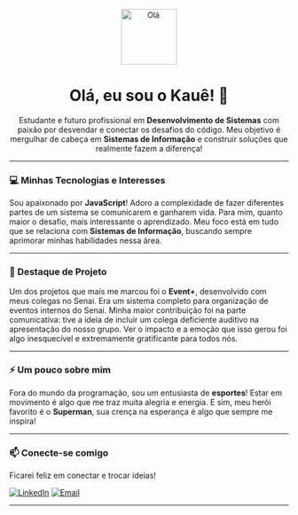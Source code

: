 <div align="center">
  <img src="https://media.tenor.com/NBx2d6o6FlEAAAAm/superman-logo-superman.webp" width="100px" alt="Olá" />
</div>

<h1 align="center">Olá, eu sou o Kauê! 👋</h1>

<p align="center">
  Estudante e futuro profissional em <b>Desenvolvimento de Sistemas</b> com paixão por desvendar e conectar os desafios do código. Meu objetivo é mergulhar de cabeça em <b>Sistemas de Informação</b> e construir soluções que realmente fazem a diferença!
</p>

---

### 💻 Minhas Tecnologias e Interesses

Sou apaixonado por **JavaScript**! Adoro a complexidade de fazer diferentes partes de um sistema se comunicarem e ganharem vida. Para mim, quanto maior o desafio, mais interessante o aprendizado. Meu foco está em tudo que se relaciona com **Sistemas de Informação**, buscando sempre aprimorar minhas habilidades nessa área.

---

### 🚀 Destaque de Projeto

Um dos projetos que mais me marcou foi o **Event+**, desenvolvido com meus colegas no Senai. Era um sistema completo para organização de eventos internos do Senai. Minha maior contribuição foi na parte comunicativa: tive a ideia de incluir um colega deficiente auditivo na apresentação do nosso grupo. Ver o impacto e a emoção que isso gerou foi algo inesquecível e extremamente gratificante para todos nós.

---

### ⚡ Um pouco sobre mim

Fora do mundo da programação, sou um entusiasta de **esportes**! Estar em movimento é algo que me traz muita alegria e energia. E sim, meu herói favorito é o **Superman**, sua crença na esperança é algo que sempre me inspira!

---

### 📫 Conecte-se comigo

Ficarei feliz em conectar e trocar ideias!

[![LinkedIn](https://img.shields.io/badge/LinkedIn-0077B5?style=for-the-badge&logo=linkedin&logoColor=white)](https://www.linkedin.com/in/kaueantoniosantos/)
[![Email](https://img.shields.io/badge/Email-D14836?style=for-the-badge&logo=gmail&logoColor=white)](mailto:kaueantoniofranciscosantos@gmail.com)

---
